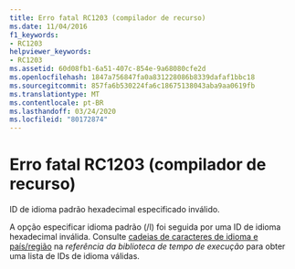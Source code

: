 ```yaml
---
title: Erro fatal RC1203 (compilador de recurso)
ms.date: 11/04/2016
f1_keywords:
- RC1203
helpviewer_keywords:
- RC1203
ms.assetid: 60d08fb1-6a51-407c-854e-9a68080cfe2d
ms.openlocfilehash: 1847a756847fa0a831228086b8339dafaf1bbc18
ms.sourcegitcommit: 857fa6b530224fa6c18675138043aba9aa0619fb
ms.translationtype: MT
ms.contentlocale: pt-BR
ms.lasthandoff: 03/24/2020
ms.locfileid: "80172874"
---
```

# <a name="resource-compiler-fatal-error-rc1203"></a>Erro fatal RC1203 (compilador de recurso)

ID de idioma padrão hexadecimal especificado inválido.

A opção especificar idioma padrão (/l) foi seguida por uma ID de idioma hexadecimal inválida. Consulte [cadeias de caracteres de idioma e país/região](../../c-runtime-library/locale-names-languages-and-country-region-strings.md) na *referência da biblioteca de tempo de execução* para obter uma lista de IDs de idioma válidas.
